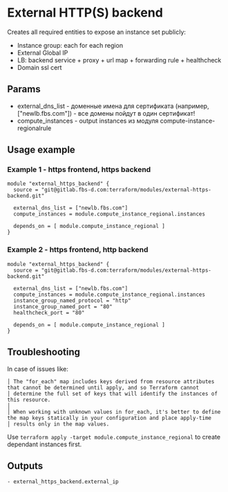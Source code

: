 # External HTTP(S) backend
Creates all required entities to expose an instance set publicly:
- Instance group: each for each region
- External Global IP
- LB: backend service + proxy + url map + forwarding rule + healthcheck
- Domain ssl cert

## Params
- external_dns_list - доменные имена для сертификата (например, ["newlb.fbs.com"]) - все домены пойдут в один сертификат!
- compute_instances - output instances из модуля compute-instance-regionalrule

## Usage example
### Example 1 - https frontend, https backend
```
module "external_https_backend" {
  source = "git@gitlab.fbs-d.com:terraform/modules/external-https-backend.git"

  external_dns_list = ["newlb.fbs.com"]
  compute_instances = module.compute_instance_regional.instances

  depends_on = [ module.compute_instance_regional ]
}
```
### Example 2 - https frontend, http backend
```
module "external_https_backend" {
  source = "git@gitlab.fbs-d.com:terraform/modules/external-https-backend.git"

  external_dns_list = ["newlb.fbs.com"]
  compute_instances = module.compute_instance_regional.instances
  instance_group_named_protocol = "http"
  instance_group_named_port = "80"
  healthcheck_port = "80"

  depends_on = [ module.compute_instance_regional ]
}
```

## Troubleshooting
In case of issues like:
```
│ The "for_each" map includes keys derived from resource attributes that cannot be determined until apply, and so Terraform cannot
│ determine the full set of keys that will identify the instances of this resource.
│
│ When working with unknown values in for_each, it's better to define the map keys statically in your configuration and place apply-time
│ results only in the map values.
```
Use `terraform apply -target module.compute_instance_regional` to create dependant instances first.

## Outputs
```
- external_https_backend.external_ip
```
